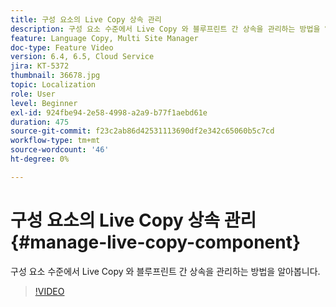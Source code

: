 ```yaml
---
title: 구성 요소의 Live Copy 상속 관리
description: 구성 요소 수준에서 Live Copy 와 블루프린트 간 상속을 관리하는 방법을 알아봅니다
feature: Language Copy, Multi Site Manager
doc-type: Feature Video
version: 6.4, 6.5, Cloud Service
jira: KT-5372
thumbnail: 36678.jpg
topic: Localization
role: User
level: Beginner
exl-id: 924fbe94-2e58-4998-a2a9-b77f1aebd61e
duration: 475
source-git-commit: f23c2ab86d42531113690df2e342c65060b5c7cd
workflow-type: tm+mt
source-wordcount: '46'
ht-degree: 0%

---
```


# 구성 요소의 Live Copy 상속 관리 {#manage-live-copy-component}

구성 요소 수준에서 Live Copy 와 블루프린트 간 상속을 관리하는 방법을 알아봅니다.

>[!VIDEO](https://video.tv.adobe.com/v/36678?quality=12&learn=on)
